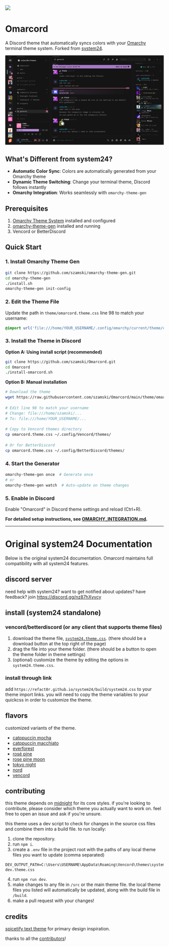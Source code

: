 
<img src="https://github.com/refact0r/system24/raw/main/assets/preview.png">

# Omarcord

A Discord theme that automatically syncs colors with your [Omarchy](https://github.com/omarchy/omarchy) terminal theme system. Forked from [system24](https://github.com/refact0r/system24).

<img src="https://github.com/refact0r/system24/raw/main/assets/screenshot.png">

## What's Different from system24?

- **Automatic Color Sync**: Colors are automatically generated from your Omarchy theme
- **Dynamic Theme Switching**: Change your terminal theme, Discord follows instantly
- **Omarchy Integration**: Works seamlessly with `omarchy-theme-gen`

## Prerequisites

1. [Omarchy Theme System](https://github.com/omarchy/omarchy) installed and configured
2. [omarchy-theme-gen](https://github.com/szamski/omarchy-theme-gen) installed and running
3. Vencord or BetterDiscord

## Quick Start

### 1. Install Omarchy Theme Gen

```bash
git clone https://github.com/szamski/omarchy-theme-gen.git
cd omarchy-theme-gen
./install.sh
omarchy-theme-gen init-config
```

### 2. Edit the Theme File

Update the path in `theme/omarcord.theme.css` line 98 to match your username:

```css
@import url('file:///home/YOUR_USERNAME/.config/omarchy/current/theme/omarcord-colors.css');
```

### 3. Install the Theme in Discord

**Option A: Using install script (recommended)**
```bash
git clone https://github.com/szamski/Omarcord.git
cd Omarcord
./install-omarcord.sh
```

**Option B: Manual installation**
```bash
# Download the theme
wget https://raw.githubusercontent.com/szamski/Omarcord/main/theme/omarcord.theme.css

# Edit line 98 to match your username
# Change: file:///home/szamski/...
# To: file:///home/YOUR_USERNAME/...

# Copy to Vencord themes directory
cp omarcord.theme.css ~/.config/Vencord/themes/

# Or for BetterDiscord
cp omarcord.theme.css ~/.config/BetterDiscord/themes/
```

### 4. Start the Generator

```bash
omarchy-theme-gen once  # Generate once
# or
omarchy-theme-gen watch  # Auto-update on theme changes
```

### 5. Enable in Discord

Enable "Omarcord" in Discord theme settings and reload (Ctrl+R).

**For detailed setup instructions, see [OMARCHY_INTEGRATION.md](OMARCHY_INTEGRATION.md).**

---

# Original system24 Documentation

Below is the original system24 documentation. Omarcord maintains full compatibility with all system24 features.

## discord server

need help with system24? want to get notified about updates? have feedback? join <https://discord.gg/nz87hXyvcy>

## install (system24 standalone)

### vencord/betterdiscord (or any client that supports theme files)

1. download the theme file, [`system24.theme.css`](https://github.com/refact0r/system24/blob/main/theme/system24.theme.css). (there should be a download button at the top right of the page)
2. drag the file into your theme folder. (there should be a button to open the theme folder in theme settings)
3. (optional) customize the theme by editing the options in `system24.theme.css`.

### install through link

add `https://refact0r.github.io/system24/build/system24.css` to your theme import links. you will need to copy the theme variables to your quickcss in order to customize the theme.

## flavors

customized variants of the theme.

- [catppuccin mocha](https://github.com/refact0r/system24/blob/main/theme/flavors/system24-catppuccin-mocha.theme.css)
- [catppuccin macchiato](https://github.com/refact0r/system24/blob/main/theme/flavors/system24-catppuccin-macchiato.theme.css)
- [everforest](https://github.com/refact0r/system24/blob/main/theme/flavors/system24-everforest.theme.css)
- [rosé pine](https://github.com/refact0r/system24/blob/main/theme/flavors/system24-rose-pine.theme.css)
- [rose pine moon](https://github.com/refact0r/system24/blob/main/theme/flavors/system24-rose-pine-moon.theme.css)
- [tokyo night](https://github.com/refact0r/system24/blob/main/theme/flavors/system24-tokyo-night.theme.css)
- [nord](https://github.com/refact0r/system24/blob/main/theme/flavors/system24-nord.theme.css)
- [vencord](https://github.com/refact0r/system24/blob/main/theme/flavors/system24-vencord.theme.css)

## contributing

this theme depends on [midnight](https://github.com/refact0r/midnight-discord) for its core styles. if you're looking to contribute, please consider which theme you actually want to work on. feel free to open an issue and ask if you're unsure.

this theme uses a dev script to check for changes in the source css files and combine them into a build file. to run locally:

1. clone the repository.
2. run `npm i`.
3. create a `.env` file in the project root with the paths of any local theme files you want to update (comma separated)

```
DEV_OUTPUT_PATH=C:\Users\USERNAME\AppData\Roaming\Vencord\themes\system24-dev.theme.css
```

4. run `npm run dev`.
5. make changes to any file in `/src` or the main theme file. the local theme files you listed will automatically be updated, along with the build file in `/build`.
6. make a pull request with your changes!

## credits

[spicetify text theme](https://github.com/spicetify/spicetify-themes/tree/master/text) for primary design inspiration.

thanks to all the [contributors](https://github.com/refact0r/system24/graphs/contributors)!
